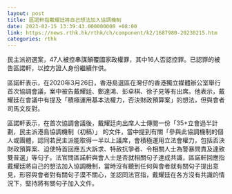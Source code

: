 ```yaml
---
layout: post
title: 區諾軒指戴耀廷將自己想法加入協調機制
date: 2023-02-15 13:39:43.000000000 +08:00
link: https://news.rthk.hk/rthk/ch/component/k2/1687980-20230215.htm
categories: rthk
---
```


民主派初選案，47人被控串謀顛覆國家政權罪，其中16人否認控罪。已認罪的被告區諾軒，以控方證人身份繼續作供。

區諾軒表示，在2020年3月26日，香港島選區在灣仔的香港獨立媒體辦公室舉行首次協調會議，案中被告戴耀廷、鄭達鴻、彭卓棋、徐子見等有出席。他表示，戴耀廷在會議中有提及「積極運用基本法權力，否決財政預算案」的想法，但與會者司馬文反對。

區諾軒表示，在首次協調會議後，戴耀廷向出席人士傳閱一份「35+立會過半計劃，民主派港島協調機制（初稿）」 的文件，當中提到有關「參與此協調機制的個人或團體，認同若民主派能取得一半以上議席，會積極運用立法會權力，包括否決財政預算案、迫使特首回應五大訴求、特赦抗爭者、令相關人士為警暴問責及達致雙普選」等句子。法官問區諾軒與會人士是否就相關句子達成共識，區諾軒回應指戴耀廷將自己的想法加入協調機制，當時沒有聽到任何與會者就有關句子提出意見，形容與會者對有關句子漠不關心，並認同法官指，戴耀廷在各方沒有共識的情況下，堅持將有關句子加入文件。
